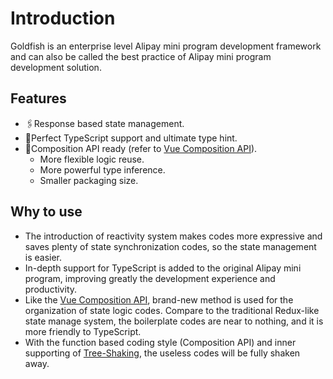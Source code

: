 # Introduction

Goldfish is an enterprise level Alipay mini program development framework and can also be called the best practice of Alipay mini program development solution.

## Features

- 🖇Response based state management.
- 📐Perfect TypeScript support and ultimate type hint.
- 🚀Composition API ready (refer to [Vue Composition API](https://vue-composition-api-rfc.netlify.com/)).
  - More flexible logic reuse.
  - More powerful type inference.
  - Smaller packaging size.

## Why to use

* The introduction of reactivity system makes codes more expressive and saves plenty of state synchronization codes, so the state management is easier.
* In-depth support for TypeScript is added to the original Alipay mini program, improving greatly the development experience and productivity.
* Like the [Vue Composition API](https://vue-composition-api-rfc.netlify.com/), brand-new method is used for the organization of state logic codes. Compare to the traditional Redux-like state manage system, the boilerplate codes are near to nothing, and it is more friendly to TypeScript.
* With the function based coding style (Composition API) and inner supporting of [Tree-Shaking](https://webpack.js.org/guides/tree-shaking/), the useless codes will be fully shaken away.
